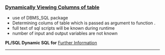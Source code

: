 
### [Dynamically Viewing Columns of table ](https://github.com/qasimovey/sql-scripts/blob/master/dynamically-viewing-columns.sql)
- use of DBMS_SQL package
- Determining colums of table which is passed as argument to function  .
-  full text of sql scripts will be known during runtime
- number of input and output variables are not known

**PL/SQL Dynamic SQL for** [Further Information](https://docs.oracle.com/cd/E11882_01/appdev.112/e25519/dynamic.htm#LNPLS011)

--------------------------------------------------------
